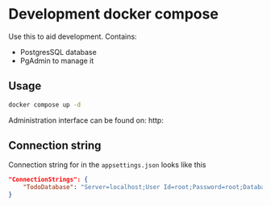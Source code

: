 # Development docker compose
Use this to aid development. Contains:
- PostgresSQL database
- PgAdmin to manage it

## Usage
```sh
docker compose up -d
```

Administration interface can be found on: http:

## Connection string
Connection string for in the ``appsettings.json`` looks like this
``` json
"ConnectionStrings": {
    "TodoDatabase": "Server=localhost;User Id=root;Password=root;Database=test_db"
}
```